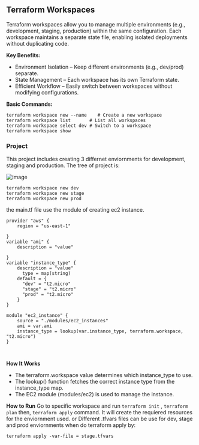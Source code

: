 ## Terraform Workspaces

Terraform workspaces allow you to manage multiple environments (e.g., development, staging, production) within the same configuration. Each workspace maintains a separate state file, enabling isolated deployments without duplicating code.

**Key Benefits:**
- Environment Isolation – Keep different environments (e.g., dev/prod) separate.
- State Management – Each workspace has its own Terraform state.
- Efficient Workflow – Easily switch between workspaces without modifying configurations.

**Basic Commands:**
```
terraform workspace new --name    # Create a new workspace  
terraform workspace list       # List all workspaces  
terraform workspace select dev # Switch to a workspace  
terraform workspace show
```
### Project
This project includes creating 3 differnet enviornments for development, staging and production. 
The tree of project is:

![image](https://github.com/user-attachments/assets/17fa3edf-2f28-4292-875e-136cc2691b67)


```
terraform workspace new dev
terraform workspace new stage
terraform workspace new prod 

```
the main.tf file use the module of creating ec2 instance.
```
provider "aws" {
    region = "us-east-1"
  
}
variable "ami" {
    description = "value"
    
}
variable "instance_type" {
    description = "value"  
      type = map(string)  
    default = {
      "dev" = "t2.micro"
      "stage" = "t2.micro"
      "prod" = "t2.micro"
    }  
}

module "ec2_instance" {
    source = "./modules/ec2_instances"
    ami = var.ami
    instance_type = lookup(var.instance_type, terraform.workspace, "t2.micro")
}



```



**How It Works**
- The terraform.workspace value determines which instance_type to use.
- The lookup() function fetches the correct instance type from the instance_type map.
- The EC2 module (modules/ec2) is used to manage the instance.

**How to Run**
Go to specific workspace and run `terraform init` , `terraform plan` then, `terraform apply` command. It will create the requiered resources for the enviornment used. 
or 
Different .tfvars files can be use for dev, stage and prod enviornments when do terraform apply by:
```
terraform apply -var-file = stage.tfvars

```
